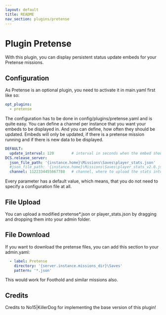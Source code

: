 ```yaml
---
layout: default
title: README
nav_section: plugins/pretense
---
```


# Plugin Pretense
With this plugin, you can display persistent status update embeds for your Pretense missions.

## Configuration
As Pretense is an optional plugin, you need to activate it in main.yaml first like so:
```yaml
opt_plugins:
  - pretense
```
The configuration has to be done in config/plugins/pretense.yaml and is quite easy. You can define a channel per 
instance that you want your embeds to be displayed in. And you can define, how often they should be updated. Embeds will 
only be updated, if there is a pretense mission running and if there is new data to be displayed.

```yaml
DEFAULT:
  update_interval: 120        # interval in seconds when the embed should update (default = 120)
DCS.release_server:
  json_file_path: '{instance.home}\Missions\Saves\player_stats.json'        # this is the default
  #json_file_path: '{instance.home}\Missions\Saves\player_stats_v2.0.json'  # use this for Pretense v2.0
  channel: 1122334455667788   # channel, where to upload the stats into (default: Status channel)
```
Every parameter has a default value, which means, that you do not need to specify a configuration file at all.

## File Upload
You can upload a modified pretense*.json or player_stats.json by dragging and dropping them into your admin folder.

## File Download
If you want to download the pretense files, you can add this section to your admin.yaml:
```yaml
  - label: Pretense
    directory: '{server.instance.missions_dir}\Saves'
    pattern: '*.json'
```
This would work for Foothold and similar missions also.

## Credits
Credits to No15|KillerDog for implementing the base version of this plugin!
